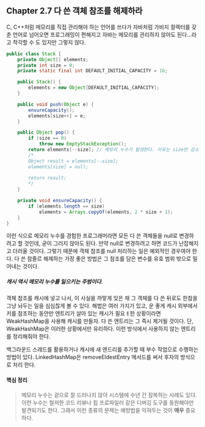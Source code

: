## Chapter 2.7 다 쓴 객체 참조를 해제하라



C, C++처럼 메모리를 직접 관리해야 하는 언어를 쓰다가 자바처럼 가비지 컬렉터를 갖춘 언어로 넘어오면 프로그래밍이 편해지고 자바는 메모리를 관리하지 않아도 된다...라고 착각할 수 도 있지만 그렇지 않다.



```java
public class Stack {
    private Object[] elements;
    private int size = 0;
    private static final int DEFAULT_INITIAL_CAPACITY = 16;

    public Stack() {
        elements = new Object[DEFAULT_INITIAL_CAPACITY];
    }

    public void push(Object e) {
        ensureCapacity();
        elements[size++] = e;
    }

    public Object pop() {
        if (size == 0)
            throw new EmptyStackException();
        return elements[--size]; // 메모리 누수가 발생한다. 이유는 size만 감소시켰지 size + 1 값은 유지된다.
        /*
        Object result = elements[--size];
        elements[size] = null;
        
        return result;
        */
    }

    private void ensureCapacity() {
        if (elements.length == size)
            elements = Arrays.copyOf(elements, 2 * size + 1);
    }
}
```



이런 식으로 메모리 누수를 경험한 프로그래머라면 모든 다 쓴 객체들을 null로 변경하려고 할 것인데, 굳이 그러지 않아도 된다. 만약 null로 변경하려고 하면 코드가 난잡해지고 더러울 것이다. 그렇기 때문에 객체 참조를 null 처리하는 일은 예외적인 경우여야 한다. 다 쓴 참졸르 해제하는 가장 좋은 방법은 그 참조를 담은 변수를 유효 범위 밖으로 밀어내는 것이다.



##### 캐시 역시 메모리 누수를 일으키는 주범이다.       

객체 참조를 캐시에 넣고 나서, 이 사실을 까맣게 잊은 채 그 객체를 다 쓴 뒤로도 한참을 그냥 놔두는 일을 심심찮게 볼 수 있다. 해법은 여러 가지가 있고, 운 좋게 캐시 외부에서 키를 참조하는 동안만 엔트리가 살아 있는 캐시가 필요ㅕ한 상황이라면 WeakHashMap을 사용해 캐시를 만들자. 다 쓴 엔트리는 그 즉시 제거될 것이다. 단, WeakHashMap은 이러한 상황에서만 유리하다. 이런 방식에서 사용하지 않는 엔트리를 정리해줘야 한다. 

백그라운드 스레드를 활용하거나 캐시에 새 엔드리를 추가할 때 부수 작업으로 수행하는 방법이 있다. LinkedHashMap은 removeEldestEntry 메서드를 써서 후자의 방식으로 처리 한다.



#### 핵심 정리

>메모리 누수는 겉으로 잘 드러나지 않아 시스템에 수년 간 잠복하는 사례도 있다. 이런 누수는 철저한 코드 리뷰나 힙 프로파일러 같은 디버깅 도구를 동원해야만 발견되기도 한다. 그래서 이런 종류의 문제는 예방법을 익혀두는 것이 **매우** 중요하다.